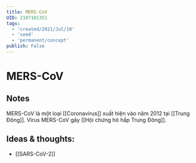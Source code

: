 ```yaml
---
title: MERS-CoV
UID: 2107101351
tags:
  - 'created/2021/Jul/10'
  - 'seed'
  - 'permanent/concept'
publish: False
---
```

# MERS-CoV

## Notes
MERS-CoV là một loại [[Coronavirus]] xuất hiện vào năm 2012 tại [[Trung Đông]]. Virus MERS-CoV gây [[Hội chứng hô hấp Trung Đông]].

## Ideas & thoughts:
- [[SARS-CoV-2]]

